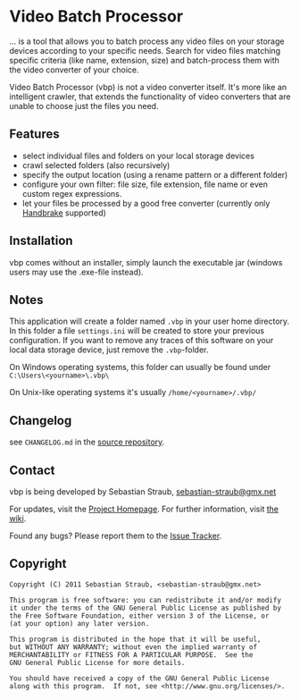 Video Batch Processor
=====================

... is a tool that allows you to batch process any video files on your 
storage devices according to your specific needs. Search for video files 
matching specific criteria (like name, extension, size) and batch-process 
them with the video converter of your choice.

Video Batch Processor (vbp) is not a video converter itself. It's more 
like an intelligent crawler, that extends the functionality of video 
converters that are unable to choose just the files you need.

Features
--------

* select individual files and folders on your local storage devices
* crawl selected folders (also recursively)
* specify the output location (using a rename pattern or a different folder)
* configure your own filter: file size, file extension, file name or even 
  custom regex expressions.
* let your files be processed by a good free converter (currently only 
  [Handbrake](http://handbrake.fr/) supported)

Installation
------------

vbp comes without an installer, simply launch the executable jar (windows
users may use the .exe-file instead). 

Notes
-----

This application will create a folder named `.vbp` in your user home 
directory. In this folder a file `settings.ini` will be created to store 
your previous configuration. If you want to remove any traces of this 
software on your local data storage device, just remove the `.vbp`-folder.

On Windows operating systems, this folder can usually be found under 
`C:\Users\<yourname>\.vbp\`

On Unix-like operating systems it's usually `/home/<yourname>/.vbp/`

Changelog
---------

see `CHANGELOG.md` in the [source repository](https://github.com/Klamann/Video-Batch-Processor/blob/master/CHANGELOG.md).

Contact
-------

vbp is being developed by Sebastian Straub, <sebastian-straub@gmx.net>

For updates, visit the [Project Homepage](https://github.com/Klamann/Video-Batch-Processor).
For further information, visit [the wiki](https://github.com/Klamann/Video-Batch-Processor/wiki).

Found any bugs? Please report them to the [Issue Tracker](https://github.com/Klamann/Video-Batch-Processor/issues).


Copyright
---------

    Copyright (C) 2011 Sebastian Straub, <sebastian-straub@gmx.net>
    
    This program is free software: you can redistribute it and/or modify
    it under the terms of the GNU General Public License as published by
    the Free Software Foundation, either version 3 of the License, or
    (at your option) any later version.
    
    This program is distributed in the hope that it will be useful,
    but WITHOUT ANY WARRANTY; without even the implied warranty of
    MERCHANTABILITY or FITNESS FOR A PARTICULAR PURPOSE.  See the
    GNU General Public License for more details.
    
    You should have received a copy of the GNU General Public License
    along with this program.  If not, see <http://www.gnu.org/licenses/>.

